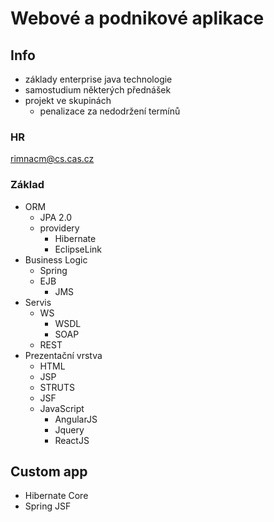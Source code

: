 # Webové a podnikové aplikace
## Info
* základy enterprise java technologie
* samostudium některých přednášek
* projekt ve skupinách
    * penalizace za nedodržení termínů

### HR
rimnacm@cs.cas.cz

### Základ
* ORM
    * JPA 2.0 
    * providery
        * Hibernate
        * EclipseLink
* Business Logic
    * Spring
    * EJB
        * JMS
* Servis
    * WS
        * WSDL
        * SOAP
    * REST
* Prezentační vrstva
    * HTML
    * JSP
    * STRUTS
    * JSF
    * JavaScript
        * AngularJS
        * Jquery
        * ReactJS



## Custom app 
- Hibernate Core
- Spring JSF
